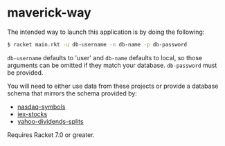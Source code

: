 # maverick-way

The intended way to launch this application is by doing the following:

```bash
$ racket main.rkt -u db-username -n db-name -p db-password
```

`db-username` defaults to 'user' and `db-name` defaults to local, so those arguments can be omitted if they match your database.
`db-password` must be provided.

You will need to either use data from these projects or provide a database schema that mirrors the schema provided by:
* [nasdaq-symbols](https://github.com/evdubs/nasdaq-symbols)
* [iex-stocks](https://github.com/evdubs/iex-stocks)
* [yahoo-dividends-splits](https://github.com/evdubs/yahoo-dividends-splits)

Requires Racket 7.0 or greater.
